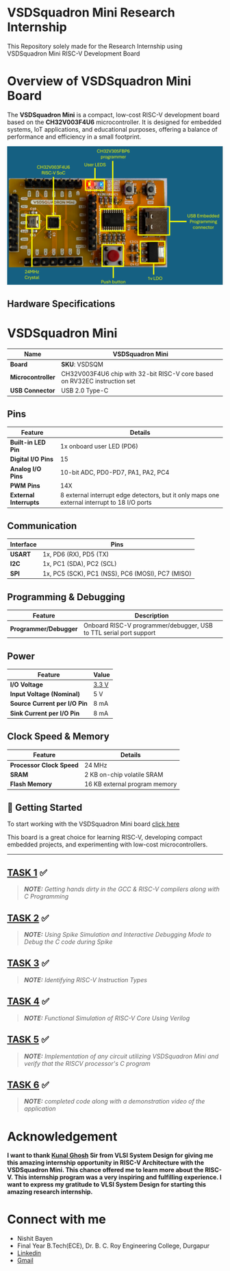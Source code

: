 # VSDSquadron Mini Research Internship
This Repository solely made for the Research Internship using VSDSquadron Mini RISC-V Development Board 
# Overview of VSDSquadron Mini Board

The **VSDSquadron Mini** is a compact, low-cost RISC-V development board based on the **CH32V003F4U6** microcontroller. It is designed for embedded systems, IoT applications, and educational purposes, offering a balance of performance and efficiency in a small footprint.

<p align="center">
  <img src="https://github.com/nishit0072e/vsd-mini/blob/main/images/board.png" alt="VSDSquadron Mini" width="600">
</p>


## Hardware Specifications  

# VSDSquadron Mini

| **Name**               | **VSDSquadron Mini** |
|------------------------|----------------------|
| **Board**             | **SKU**: VSDSQM |
| **Microcontroller**   | CH32V003F4U6 chip with 32-bit RISC-V core based on RV32EC instruction set |
| **USB Connector**     | USB 2.0 Type-C |

## Pins

| Feature               | Details |
|----------------------|---------|
| **Built-in LED Pin** | 1x onboard user LED (PD6) |
| **Digital I/O Pins** | 15 |
| **Analog I/O Pins**  | 10-bit ADC, PD0-PD7, PA1, PA2, PC4 |
| **PWM Pins**         | 14X |
| **External Interrupts** | 8 external interrupt edge detectors, but it only maps one external interrupt to 18 I/O ports |

## Communication

| Interface | Pins |
|-----------|------|
| **USART** | 1x, PD6 (RX), PD5 (TX) |
| **I2C**   | 1x, PC1 (SDA), PC2 (SCL) |
| **SPI**   | 1x, PC5 (SCK), PC1 (NSS), PC6 (MOSI), PC7 (MISO) |

## Programming & Debugging

| Feature | Description |
|---------|------------|
| **Programmer/Debugger** | Onboard RISC-V programmer/debugger, USB to TTL serial port support |

## Power

| Feature                   | Value |
|---------------------------|-------|
| **I/O Voltage**           | [3.3 V](https://en.wikipedia.org/wiki/3.3V) |
| **Input Voltage (Nominal)** | 5 V |
| **Source Current per I/O Pin** | 8 mA |
| **Sink Current per I/O Pin**   | 8 mA |

## Clock Speed & Memory

| Feature   | Details |
|-----------|---------|
| **Processor Clock Speed** | 24 MHz |
| **SRAM**   | 2 KB on-chip volatile SRAM |
| **Flash Memory** | 16 KB external program memory |


## 🚀 Getting Started  

To start working with the VSDSquadron Mini board [click here](https://www.vlsisystemdesign.com/wp-content/uploads/2024/01/VSDSQMinidatasheet.pdf)

This board is a great choice for learning RISC-V, developing compact embedded projects, and experimenting with low-cost microcontrollers.

---

## [TASK 1](https://github.com/nishit0072e/vsd-mini/tree/main/TASK_1) ✅
> ***NOTE:** Getting hands dirty in the GCC & RISC-V compilers along with C Programming*
## [TASK 2](https://github.com/nishit0072e/vsd-mini/tree/main/TASK_2) ✅
> ***NOTE:** Using Spike Simulation and Interactive Debugging Mode to Debug the C code during Spike*
## [TASK 3](https://github.com/nishit0072e/vsd-mini/tree/main/TASK_3) ✅
> ***NOTE:** Identifying RISC-V Instruction Types*
## [TASK 4](https://github.com/nishit0072e/vsd-mini/tree/main/TASK_4) ✅
> ***NOTE:** Functional Simulation of RISC-V Core Using Verilog*
## [TASK 5](https://github.com/nishit0072e/vsd-mini/tree/main/TASK_5) ✅
> ***NOTE:** Implementation of any circuit utilizing VSDSquadron Mini and verify that the RISCV processor's C program*
## [TASK 6](https://github.com/nishit0072e/vsd-mini/tree/main/TASK_6) ✅
> ***NOTE:** completed code along with a demonstration video of the application*


# Acknowledgement    
**I want to thank [Kunal Ghosh](https://www.linkedin.com/in/kunal-ghosh-vlsisystemdesign-com-28084836/) Sir from VLSI System Design for giving me this amazing internship opportunity in RISC-V Architecture with the VSDSquadron Mini. This chance offered me to learn more about the RISC-V. This internship program was a very inspiring and fulfilling experience. I want to express my gratitude to VLSI System Design for starting this amazing research internship.**


# Connect with me
- Nishit Bayen
- Final Year B.Tech(ECE), Dr. B. C. Roy Engineering College, Durgapur
- [Linkedin](https://www.linkedin.com/in/nishit-bayen/)
- [Gmail](nishitbayen2024@gmail.com)
